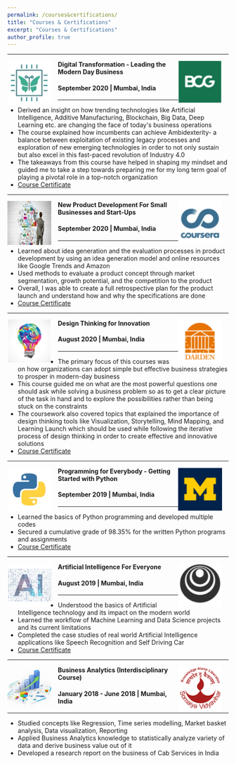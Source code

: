 ```yaml
---
permalink: /courses&certifications/
title: "Courses & Certifications"
excerpt: "Courses & Certifications"
author_profile: true
---
```

-----
<img align="left" height="100" width="100" src="../images/DigitalTransformation3.png" style="padding-right:15px">
<img align="right" height="100" width="100" src="../images/BCG.png" style="padding-right:15px">

**Digital Transformation - Leading the Modern Day Business**
#### September 2020 | Mumbai, India

-----
* Derived an insight on how trending technologies like Artificial Intelligence, Additive Manufacturing, Blockchain, Big Data, Deep Learning etc. are changing the face of today's business operations
* The course explained how incumbents can achieve Ambidexterity- a balance between exploitation of existing legacy processes and exploration of new emerging technologies in order to not only sustain but also excel in this fast-paced revolution of Industry 4.0
* The takeaways from this course have helped in shaping my mindset and guided me to take a step towards preparing me for my long term goal of playing a pivotal role in a top-notch organization <br>
* [Course Certificate](https://www.coursera.org/account/accomplishments/verify/T8GJNQ7BNXB8)

-----
<img align="left" height="100" width="100" src="../images/ProductDevelopment1.jpg" style="padding-right:15px">
<img align="right" height="100" width="100" src="../images/Coursera.png" style="padding-right:15px">

**New Product Development For Small Businesses and Start-Ups**
#### September 2020 | Mumbai, India

-----
*	Learned about idea generation and the evaluation processes in product development by using an idea generation model and online resources like Google Trends and Amazon
* Used methods to evaluate a product concept through market segmentation, growth potential, and the competition to the product
* Overall, I was able to create a full retrospective plan for the product launch and understand how and why the specifications are done
* [Course Certificate](https://www.coursera.org/account/accomplishments/verify/7ADEHMR9CA5Y)

-----
<img align="left" height="100" width="100" src="../images/DT.png" style="padding-right:15px">
<img align="right" height="100" width="100" src="../images/Darden.png" style="padding-right:15px">

**Design Thinking for Innovation**
#### August 2020 | Mumbai, India

-----
*	The primary focus of this courses was on how organizations can adopt simple but effective business strategies to prosper in modern-day business
*	This course guided me on what are the most powerful questions one should ask while solving a business problem so as to get a clear picture of the task in hand and to explore the possibilities rather than being stuck on the constraints
* The coursework also covered topics that explained the importance of design thinking tools like Visualization, Storytelling, Mind Mapping, and Learning Launch which should be used while following the iterative process of design thinking in order to create effective and innovative solutions
* [Course Certificate](https://www.coursera.org/account/accomplishments/verify/HRRPUGSBG6LM)

-----
<img align="left" height="100" width="100" src="../images/Python1.png" style="padding-right:15px">
<img align="right" height="100" width="100" src="../images/Michigan.png" style="padding-right:15px">

**Programming for Everybody - Getting Started with Python**
#### September 2019 | Mumbai, India

-----
*	Learned the basics of Python programming and developed multiple codes
* Secured a cumulative grade of 98.35% for the written Python programs and assignments
* [Course Certificate](https://www.coursera.org/account/accomplishments/verify/2EBEPHACYT99)

-----
<img align="left" height="100" width="100" src="../images/AI4.png" style="padding-right:15px">
<img align="right" height="100" width="100" src="../images/Deeplearning.png" style="padding-right:15px">

**Artificial Intelligence For Everyone**
#### August 2019 | Mumbai, India

-----
*	Understood the basics of Artificial Intelligence technology and its impact on the modern world 
* Learned the workflow of Machine Learning and Data Science projects and its current limitations
* Completed the case studies of real world Artificial Intelligence applications like Speech Recognition and Self Driving Car
* [Course Certificate](https://www.coursera.org/account/accomplishments/verify/RRUZZ38X2EPR)

-----
<img align="left" height="100" width="100" src="../images/BA.png" style="padding-right:15px">
<img align="right" height="100" width="100" src="../images/somaiya.png" style="padding-right:15px">

**Business Analytics (Interdisciplinary Course)**
#### January 2018 - June 2018 | Mumbai, India

-----
*	Studied concepts like Regression, Time series modelling, Market basket analysis, Data visualization, Reporting
* Applied Business Analytics knowledge to statistically analyze variety of data and derive business value out of it 
* Developed a research report on the business of Cab Services in India <br>
